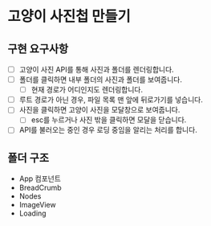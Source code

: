# 고양이 사진첩 만들기

## 구현 요구사항

- [ ] 고양이 사진 API를 통해 사진과 폴더를 렌더링합니다.
- [ ] 폴더를 클릭하면 내부 폴더의 사진과 폴더를 보여줍니다.
  - [ ] 현재 경로가 어디인지도 렌더링합니다.
- [ ] 루트 경로가 아닌 경우, 파일 목록 맨 앞에 뒤로가기를 넣습니다.
- [ ] 사진을 클릭하면 고양이 사진을 모달창으로 보여줍니다.
  - [ ] esc를 누르거나 사진 밖을 클릭하면 모달을 닫습니다.
- [ ] API를 불러오는 중인 경우 로딩 중임을 알리는 처리를 합니다.

## 폴더 구조

- App
  컴포넌트
- BreadCrumb
- Nodes
- ImageView
- Loading
